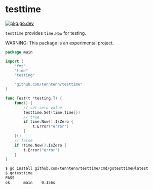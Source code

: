 # testtime

[![pkg.go.dev][gopkg-badge]][gopkg]

`testtime` provides `time.Now` for testing.

WARNING: This package is an experimental project.

```go
package main

import (
	"fmt"
	"time"
	"testing"

	"github.com/tenntenn/testtime"
)

func Test(t *testing.T) {
	func() {
		// set zero value
		testtime.Set(time.Time{})
		// true
		if time.Now().IsZero {
			t.Error("error")
		}
	}()
	// false
	if !time.Now().IsZero {
		t.Error("error")
	}
}
```

```sh
$ go install github.com/tenntenn/testtime/cmd/gotesttime@latest
$ gotesttime
PASS
ok  	main	0.156s
```

<!-- links -->
[gopkg]: https://pkg.go.dev/github.com/tenntenn/testtime
[gopkg-badge]: https://pkg.go.dev/badge/github.com/tenntenn/testtime?status.svg
